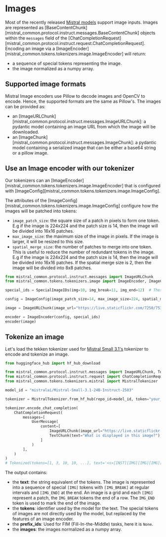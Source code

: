 # Images

Most of the recently released [Mistral models](../models.md) support image inputs. Images are represented as [BaseContentChunk][mistral_common.protocol.instruct.messages.BaseContentChunk] objects within the `messages` field of the [ChatCompletionRequest][mistral_common.protocol.instruct.request.ChatCompletionRequest]. Encoding an image via a [ImageEncoder][mistral_common.tokens.tokenizers.image.ImageEncoder] will return:

- a sequence of special tokens representing the image.
- the image normalized as a numpy array.

## Supported image formats

Mistral Image encoders use Pillow to decode images and OpenCV to encode. Hence, the supported formats are the same as Pillow's. The images can be provided as:
- an [ImageURLChunk][mistral_common.protocol.instruct.messages.ImageURLChunk]: a pydantic model containing an image URL from which the image will be downloaded.
- an [ImageChunk][mistral_common.protocol.instruct.messages.ImageChunk]: a pydantic model containing a serialized image that can be either a base64 string or a pillow image.

## Use an Image encoder with our tokenizer

Our tokenizers can an [ImageEncoder][mistral_common.tokens.tokenizers.image.ImageEncoder] that is configured with [ImageConfig][mistral_common.tokens.tokenizers.image.ImageConfig].

The attributes of the [ImageConfig][mistral_common.tokens.tokenizers.image.ImageConfig] configure how the images will be patched into tokens:

- `image_patch_size`: the square size of a patch in pixels to form one token. E.g if the image is 224x224 and the patch size is 14, then the image will be divided into 16x16 patches.
- `max_image_size`: the maximum size of the image in pixels. If the image is larger, it will be resized to this size.
- `spatial_merge_size`: the number of patches to merge into one token. This is useful to reduce the number of redundant tokens in the image. E.g if the image is 224x224 and the patch size is 14, then the image will be divided into 16x16 patches. If the spatial merge size is 2, then the image will be divided into 8x8 patches.

```python
from mistral_common.protocol.instruct.messages import ImageURLChunk
from mistral_common.tokens.tokenizers.image import ImageEncoder, ImageConfig, SpecialImageIDs

special_ids = SpecialImageIDs(img=10, img_break=11, img_end=12)  # These are normally automatically set by the tokenizer

config = ImageConfig(image_patch_size=14, max_image_size=224, spatial_merge_size=2)

image = ImageURLChunk(image_url="https://live.staticflickr.com/7250/7534338696_b33e941b7d_b.jpg")

encoder = ImageEncoder(config, special_ids)
encoder(image)
```

## Tokenize an image

Let's load the tekken tokenizer used for [Mistral Small 3.1's](https://mistral.ai/news/mistral-small-3-1) tokenizer to encode and tokenize an image.

```python
from huggingface_hub import hf_hub_download

from mistral_common.protocol.instruct.messages import ImageURLChunk, TextChunk, UserMessage
from mistral_common.protocol.instruct.request import ChatCompletionRequest
from mistral_common.tokens.tokenizers.mistral import MistralTokenizer

model_id = "mistralai/Mistral-Small-3.1-24B-Instruct-2503"

tokenizer = MistralTokenizer.from_hf_hub(repo_id=model_id, token="your_hf_token")

tokenizer.encode_chat_completion(
    ChatCompletionRequest(
        messages=[
            UserMessage(
                content=[
                    ImageURLChunk(image_url="https://live.staticflickr.com/7250/7534338696_b33e941b7d_b.jpg"),
                    TextChunk(text="What is displayed in this image?"),
                ]
            )
        ],
    )
)
# Tokenized(tokens=[1, 3, 10, 10, ...], text='<s>[INST][IMG][IMG][IMG][IMG]...', prefix_ids=None, images=[array[[(0.95238595, 0.95238795, 0.95224484, ...,)]]])
```

The output contains:

- the **text**: the string equivalent of the tokens. The image is represented into a sequence of special `[IMG]` tokens with `[IMG_BREAK]` at regular intervals and `[IMG_END]` at the end. An image is a grid and each `[IMG]` represent a patch, the `IMG_BREAK` tokens the end of a row. The `IMG_END` token is used to mark the end of the image.
- the **tokens**: identifier used by the model for the text. The special tokens of images are not directly used by the model, but replaced by the features of an image encoder.
- the **prefix_ids**: Used for FIM (Fill-In-the-Middle) tasks, here it is `None`.
- the **images**: the images normalized as a numpy array.

